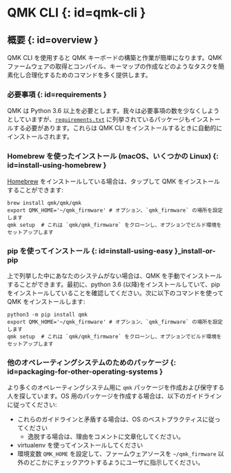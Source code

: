 # QMK CLI {: id=qmk-cli }

<!---
  original document: 0.9.19:docs/cli.md
  git diff 0.9.19 HEAD -- docs/cli.md | cat
-->

## 概要 {: id=overview }

QMK CLI を使用すると QMK キーボードの構築と作業が簡単になります。QMK ファームウェアの取得とコンパイル、キーマップの作成などのようなタスクを簡素化し合理化するためのコマンドを多く提供します。

### 必要事項 {: id=requirements }

QMK は Python 3.6 以上を必要とします。我々は必要事項の数を少なくしようとしていますが、[`requirements.txt`](https://github.com/qmk/qmk_firmware/blob/master/requirements.txt) に列挙されているパッケージもインストールする必要があります。これらは QMK CLI をインストールするときに自動的にインストールされます。

### Homebrew を使ったインストール (macOS、いくつかの Linux) {: id=install-using-homebrew }

[Homebrew](https://brew.sh) をインストールしている場合は、タップして QMK をインストールすることができます:

```
brew install qmk/qmk/qmk
export QMK_HOME='~/qmk_firmware' # オプション、`qmk_firmware` の場所を設定します
qmk setup  # これは `qmk/qmk_firmware` をクローンし、オプションでビルド環境をセットアップします
```

### pip を使ってインストール {: id=install-using-easy }_install-or-pip

上で列挙した中にあなたのシステムがない場合は、QMK を手動でインストールすることができます。最初に、python 3.6 (以降)をインストールしていて、pip をインストールしていることを確認してください。次に以下のコマンドを使って QMK をインストールします:

```
python3 -m pip install qmk
export QMK_HOME='~/qmk_firmware' # オプション、`qmk_firmware` の場所を設定します
qmk setup  # これは `qmk/qmk_firmware` をクローンし、オプションでビルド環境をセットアップします
```

### 他のオペレーティングシステムのためのパッケージ {: id=packaging-for-other-operating-systems }

より多くのオペレーティングシステム用に `qmk` パッケージを作成および保守する人を探しています。OS 用のパッケージを作成する場合は、以下のガイドラインに従ってください:

* これらのガイドラインと矛盾する場合は、OS のベストプラクティスに従ってください
   * 逸脱する場合は、理由をコメントに文章化してください。
* virtualenv を使ってインストールしてください
* 環境変数 `QMK_HOME` を設定して、ファームウェアソースを `~/qmk_firmware` 以外のどこかにチェックアウトするようにユーザに指示してください。
